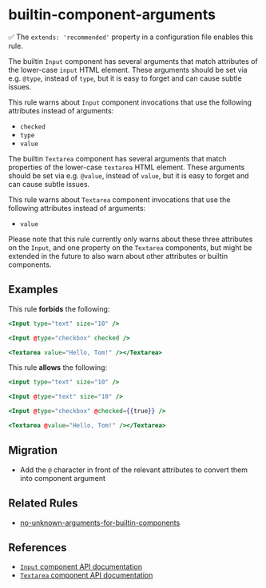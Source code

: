 # builtin-component-arguments

✅ The `extends: 'recommended'` property in a configuration file enables this rule.

The builtin `Input` component has several arguments that match attributes
of the lower-case `input` HTML element. These arguments should be set via e.g.
`@type`, instead of `type`, but it is easy to forget and can cause subtle
issues.

This rule warns about `Input` component invocations that use the following attributes instead of arguments:

* `checked`
* `type`
* `value`

The builtin `Textarea` component has several arguments that match properties
of the lower-case `textarea` HTML element. These arguments should be set via e.g.
`@value`, instead of `value`, but it is easy to forget and can cause subtle
issues.

This rule warns about `Textarea` component invocations that use the following attributes instead of arguments:

* `value`

Please note that this rule currently only warns about these three attributes on
the `Input`, and one property on the `Textarea` components, but might be extended in the future to also warn about
other attributes or builtin components.

## Examples

This rule **forbids** the following:

```hbs
<Input type="text" size="10" />
```

```hbs
<Input @type="checkbox" checked />
```

```hbs
<Textarea value="Hello, Tom!" /></Textarea>
```

This rule **allows** the following:

```hbs
<input type="text" size="10" />
```

```hbs
<Input @type="text" size="10" />
```

```hbs
<Input @type="checkbox" @checked={{true}} />
```

```hbs
<Textarea @value="Hello, Tom!" /></Textarea>
```

## Migration

* Add the `@` character in front of the relevant attributes to convert them
  into component argument

## Related Rules

* [no-unknown-arguments-for-builtin-components](no-unknown-arguments-for-builtin-components.md)

## References

* [`Input` component API documentation](https://api.emberjs.com/ember/release/classes/Ember.Templates.components/methods/Input?anchor=Input)
* [`Textarea` component API documentation](https://api.emberjs.com/ember/release/classes/Ember.Templates.components/methods/Textarea?anchor=Textarea)
